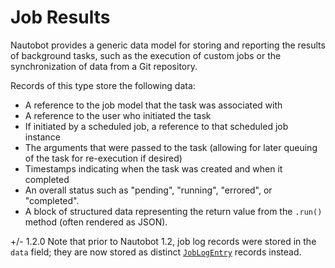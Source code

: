 # Job Results

Nautobot provides a generic data model for storing and reporting the results of background tasks, such as the execution of custom jobs or the synchronization of data from a Git repository.

Records of this type store the following data:

- A reference to the job model that the task was associated with
- A reference to the user who initiated the task
- If initiated by a scheduled job, a reference to that scheduled job instance
- The arguments that were passed to the task (allowing for later queuing of the task for re-execution if desired)
- Timestamps indicating when the task was created and when it completed
- An overall status such as "pending", "running", "errored", or "completed".
- A block of structured data representing the return value from the `.run()` method (often rendered as JSON).

+/- 1.2.0
    Note that prior to Nautobot 1.2, job log records were stored in the `data` field; they are now stored as distinct [`JobLogEntry`](joblogentry.md) records instead.
